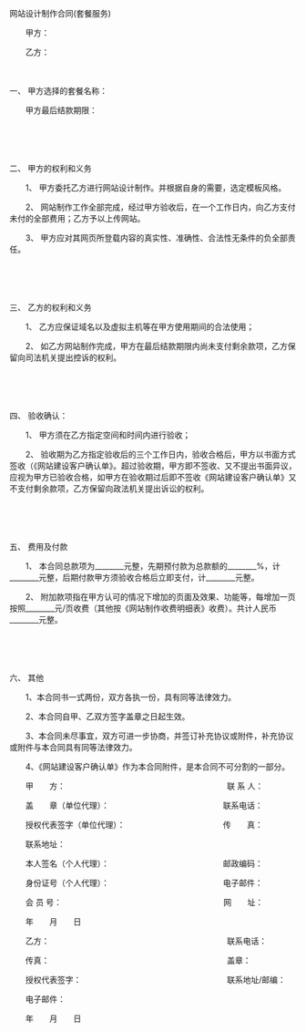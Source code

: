 



网站设计制作合同(套餐服务)



 

　　甲方：

　　乙方：

　　

一、
甲方选择的套餐名称：

　　甲方最后结款期限：

　　

　　

二、
甲方的权利和义务

　　1、 甲方委托乙方进行网站设计制作。并根据自身的需要，选定模板风格。

　　2、 网站制作工作全部完成，经过甲方验收后，在一个工作日内，向乙方支付未付的全部费用；乙方予以上传网站。

　　3、 甲方应对其网页所登载内容的真实性、准确性、合法性无条件的负全部责任。

　　

　　

三、
乙方的权利和义务

　　1、 乙方应保证域名以及虚拟主机等在甲方使用期间的合法使用；

　　2、 如乙方网站制作完成，甲方在最后结款期限内尚未支付剩余款项，乙方保留向司法机关提出控诉的权利。

　　

　　

四、
验收确认：

　　1、 甲方须在乙方指定空间和时间内进行验收；

　　2、 验收期为乙方指定验收后的三个工作日内，验收合格后，甲方以书面方式签收（《网站建设客户确认单》。超过验收期，甲方即不签收、又不提出书面异议，应视为甲方已验收合格，如甲方在验收期过后即不签收《网站建设客户确认单》又不支付剩余款项，乙方保留向政法机关提出诉讼的权利。

　　

　　

五、
费用及付款

　　1、 本合同总款项为________元整，先期预付款为总款额的________%，计________元整，后期付款甲方须验收合格后立即支付，计________元整。

　　2、 附加款项指在甲方认可的情况下增加的页面及效果、功能等，每增加一页按照________元/页收费（其他按《网站制作收费明细表》收费）。共计人民币________元整。

　　

　　

六、
 其他

　　1、本合同书一式两份，双方各执一份，具有同等法律效力。

　　2、本合同自甲、乙双方签字盖章之日起生效。

　　3、本合同未尽事宜，双方可进一步协商，并签订补充协议或附件，补充协议或附件与本合同具有同等法律效力。

　　4、《网站建设客户确认单》作为本合同附件，是本合同不可分割的一部分。　　

　　甲　　方：　　　　　　　　　　　　　　　　　　　　 联 系 人：

　　盖　　章（单位代理）： 　　　　　　　　　　　　　　联系电话：

　　授权代表签字（单位代理）：　　　　　　　　　　　　 传　　真：

　　联系地址：

　　本人签名（个人代理）：　　　　　　　　　　　　　　 邮政编码：

　　身份证号（个人代理）：　　　　　　　　　　　　　　 电子邮件：

　　会 员 号：　　　　　　　　　　　　　　　　　　　　 网　　址：

　　年　　月　　日　　

　　乙方：　　　　　　　　　　　　　　　　　　　　　　 联系电话： 

　　传真：　　　　　　　　　　　　　　　　　　　　　　 盖章：

　　授权代表签字：　　　　　　　　　　　　　　　　　　 联系地址/邮编：

　　电子邮件：

　　年　　月　　日